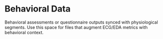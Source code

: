 # Behavioral Data

Behavioral assessments or questionnaire outputs synced with physiological segments. Use this space for files that augment ECG/EDA metrics with behavioral context.
